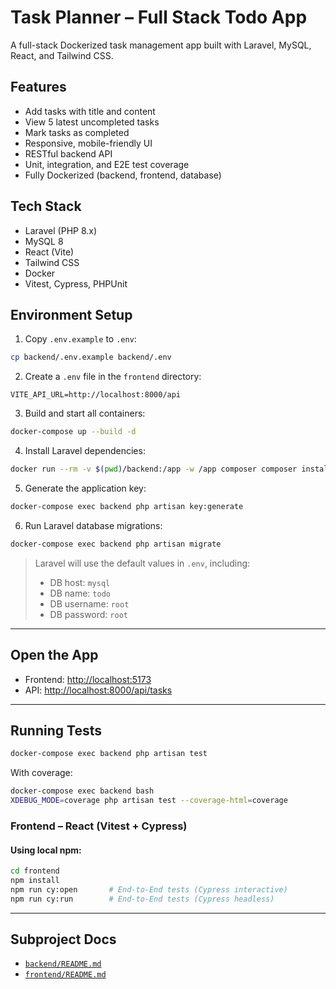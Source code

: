 # Task Planner – Full Stack Todo App

A full-stack Dockerized task management app built with Laravel, MySQL, React, and Tailwind CSS.

## Features

- Add tasks with title and content
- View 5 latest uncompleted tasks
- Mark tasks as completed
- Responsive, mobile-friendly UI
- RESTful backend API
- Unit, integration, and E2E test coverage
- Fully Dockerized (backend, frontend, database)

## Tech Stack

- Laravel (PHP 8.x)
- MySQL 8
- React (Vite)
- Tailwind CSS
- Docker
- Vitest, Cypress, PHPUnit

## Environment Setup

1. Copy `.env.example` to `.env`:

```bash
cp backend/.env.example backend/.env
```

2. Create a `.env` file in the `frontend` directory:

```env
VITE_API_URL=http://localhost:8000/api
```

3. Build and start all containers:

```bash
docker-compose up --build -d
```

4. Install Laravel dependencies:

```bash
docker run --rm -v $(pwd)/backend:/app -w /app composer composer install
```

5. Generate the application key:

```bash
docker-compose exec backend php artisan key:generate
```

6. Run Laravel database migrations:

```bash
docker-compose exec backend php artisan migrate
```

> Laravel will use the default values in `.env`, including:
> - DB host: `mysql`
> - DB name: `todo`
> - DB username: `root`
> - DB password: `root`

---

## Open the App

- Frontend: [http://localhost:5173](http://localhost:5173)
- API: [http://localhost:8000/api/tasks](http://localhost:8000/api/tasks)

---

## Running Tests


```bash
docker-compose exec backend php artisan test
```

With coverage:

```bash
docker-compose exec backend bash
XDEBUG_MODE=coverage php artisan test --coverage-html=coverage
```

### Frontend – React (Vitest + Cypress)

#### Using local npm:

```bash
cd frontend
npm install
npm run cy:open       # End-to-End tests (Cypress interactive)
npm run cy:run        # End-to-End tests (Cypress headless)
```

---

## Subproject Docs

- [`backend/README.md`](./backend/README.md)
- [`frontend/README.md`](./frontend/README.md)
